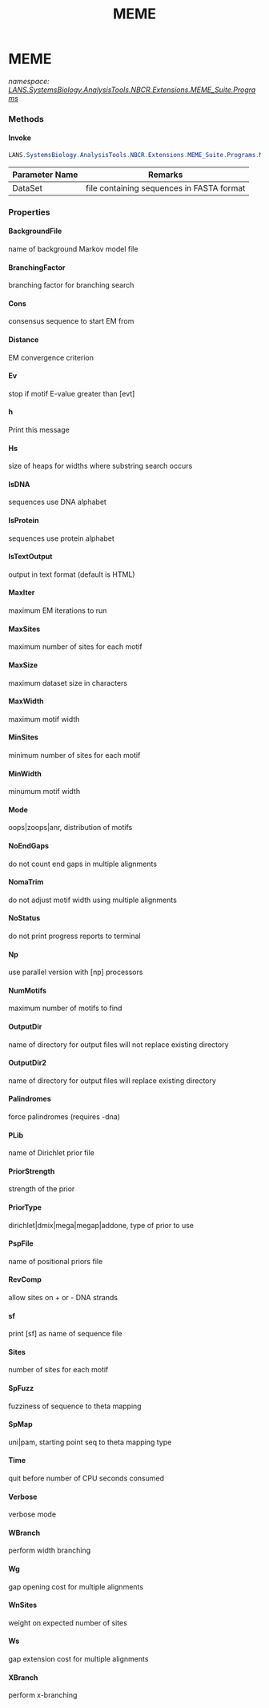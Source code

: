 ﻿---
title: MEME
---

# MEME
_namespace: [LANS.SystemsBiology.AnalysisTools.NBCR.Extensions.MEME_Suite.Programs](N-LANS.SystemsBiology.AnalysisTools.NBCR.Extensions.MEME_Suite.Programs.html)_



### Methods

#### Invoke
```csharp
LANS.SystemsBiology.AnalysisTools.NBCR.Extensions.MEME_Suite.Programs.MEME.Invoke(System.String)
```


|Parameter Name|Remarks|
|--------------|-------|
|DataSet|file containing sequences in FASTA format|




### Properties

#### BackgroundFile
name of background Markov model file
#### BranchingFactor
branching factor for branching search
#### Cons
consensus sequence to start EM from
#### Distance
EM convergence criterion
#### Ev
stop if motif E-value greater than [evt]
#### h
Print this message
#### Hs
size of heaps for widths where substring search occurs
#### IsDNA
sequences use DNA alphabet
#### IsProtein
sequences use protein alphabet
#### IsTextOutput
output in text format (default is HTML)
#### MaxIter
maximum EM iterations to run
#### MaxSites
maximum number of sites for each motif
#### MaxSize
maximum dataset size in characters
#### MaxWidth
maximum motif width
#### MinSites
minimum number of sites for each motif
#### MinWidth
minumum motif width
#### Mode
oops|zoops|anr, distribution of motifs
#### NoEndGaps
do not count end gaps in multiple alignments
#### NomaTrim
do not adjust motif width using multiple alignments
#### NoStatus
do not print progress reports to terminal
#### Np
use parallel version with [np] processors
#### NumMotifs
maximum number of motifs to find
#### OutputDir
name of directory for output files will not replace existing directory
#### OutputDir2
name of directory for output files will replace existing directory
#### Palindromes
force palindromes (requires -dna)
#### PLib
name of Dirichlet prior file
#### PriorStrength
strength of the prior
#### PriorType
dirichlet|dmix|mega|megap|addone, type of prior to use
#### PspFile
name of positional priors file
#### RevComp
allow sites on + or - DNA strands
#### sf
print [sf] as name of sequence file
#### Sites
number of sites for each motif
#### SpFuzz
fuzziness of sequence to theta mapping
#### SpMap
uni|pam, starting point seq to theta mapping type
#### Time
quit before number of CPU seconds consumed
#### Verbose
verbose mode
#### WBranch
perform width branching
#### Wg
gap opening cost for multiple alignments
#### WnSites
weight on expected number of sites
#### Ws
gap extension cost for multiple alignments
#### XBranch
perform x-branching

